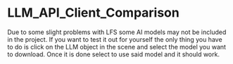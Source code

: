 # LLM_API_Client_Comparison

Due to some slight problems with LFS some AI models may not be included in the project. If you want to test it out for yourself the only thing you have to do is click on the LLM object in the scene and select the model you want to download. Once it is done select to use said model and it should work.
